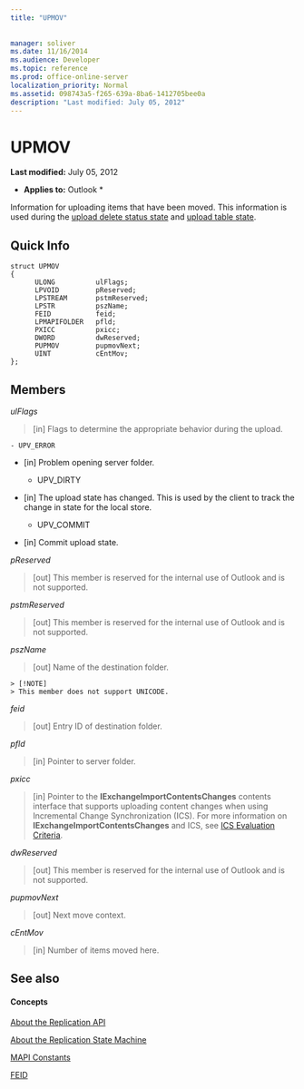 ```yaml
---
title: "UPMOV"
 
 
manager: soliver
ms.date: 11/16/2014
ms.audience: Developer
ms.topic: reference
ms.prod: office-online-server
localization_priority: Normal
ms.assetid: 098743a5-f265-639a-8ba6-1412705bee0a
description: "Last modified: July 05, 2012"
---
```


# UPMOV

 **Last modified:** July 05, 2012 
  
 * **Applies to:** Outlook * 
  
Information for uploading items that have been moved. This information is used during the [upload delete status state](upload-delete-status-state.md) and [upload table state](upload-table-state.md).
  
## Quick Info

```
struct UPMOV 
{ 
      ULONG          ulFlags; 
      LPVOID         pReserved; 
      LPSTREAM       pstmReserved; 
      LPSTR          pszName; 
      FEID           feid; 
      LPMAPIFOLDER   pfld; 
      PXICC          pxicc; 
      DWORD          dwReserved; 
      PUPMOV         pupmovNext; 
      UINT           cEntMov; 
};
```

## Members

 _ulFlags_
  
> [in] Flags to determine the appropriate behavior during the upload.
    
    - UPV_ERROR
    
  - [in] Problem opening server folder.
    
    - UPV_DIRTY
    
  - [in] The upload state has changed. This is used by the client to track the change in state for the local store.
    
    - UPV_COMMIT
    
  - [in] Commit upload state.
    
 _pReserved_
  
>  [out] This member is reserved for the internal use of Outlook and is not supported. 
    
 _pstmReserved_
  
>  [out] This member is reserved for the internal use of Outlook and is not supported. 
    
 _pszName_
  
>  [out] Name of the destination folder. 
    
    > [!NOTE]
    > This member does not support UNICODE. 
  
 _feid_
  
>  [out] Entry ID of destination folder. 
    
 _pfld_
  
>  [in] Pointer to server folder. 
    
 _pxicc_
  
>  [in] Pointer to the **IExchangeImportContentsChanges** contents interface that supports uploading content changes when using Incremental Change Synchronization (ICS). For more information on **IExchangeImportContentsChanges** and ICS, see [ICS Evaluation Criteria](http://msdn.microsoft.com/en-us/library/aa579252%28EXCHG.80%29.aspx).
    
 _dwReserved_
  
>  [out] This member is reserved for the internal use of Outlook and is not supported. 
    
 _pupmovNext_
  
>  [out] Next move context. 
    
 _cEntMov_
  
>  [in] Number of items moved here. 
    
## See also

#### Concepts

[About the Replication API](about-the-replication-api.md)
  
[About the Replication State Machine](about-the-replication-state-machine.md)
  
[MAPI Constants](mapi-constants.md)
  
[FEID](feid.md)

